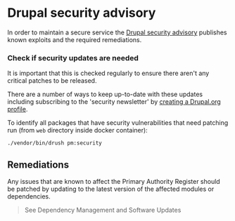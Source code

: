 # Drupal security advisory

In order to maintain a secure service the [Drupal security advisory](https://www.drupal.org/security) publishes known exploits and the required remediations.

### Check if security updates are needed

It is important that this is checked regularly to ensure there aren't any critical patches to be released.

There are a number of ways to keep up-to-date with these updates including subscribing to the 'security newsletter' by [creating a Drupal.org profile](https://www.drupal.org/user/register).

To identify all packages that have security vulnerabilities that need patching run (from `web` directory inside docker container):
```
./vendor/bin/drush pm:security
```

## Remediations

Any issues that are known to affect the Primary Authority Register should be patched by updating to the latest version of the affected modules or dependencies.

> See Dependency Management and Software Updates
